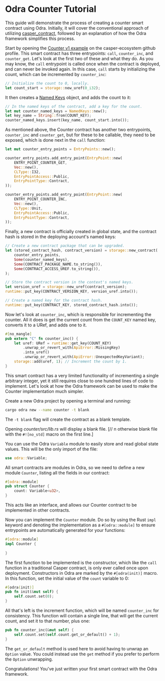 # Odra Counter Tutorial

This guide will demonstrate the process of creating a counter smart contract using Odra. Initially, it will cover the conventional approach of utilizing [casper_contract](https://docs.rs/casper-contract/latest/casper_contract/), followed by an explanation of how the Odra framework simplifies this process.

Start by opening the [Counter v1 example](https://github.com/casper-ecosystem/counter/blob/master/contract-v1/src/main.rs) on the casper-ecosystem github profile. This smart contract has three entrypoints:  `call`, `counter_inc`, and `counter_get`. Let's look at the first two of these and what they do. As you may know, the `call` entrypoint is called once when the contract is deployed, and can never be invoked again. In this case, `call` starts by initializing the count, which can be incremented by `counter_inc`:

```rust
// Initialize the count to 0, locally.
let count_start = storage::new_uref(0_i32);
```

It then creates a [Named Keys](https://docs.casper.network/concepts/glossary/N/#named-keys) object, and adds the count to it:

```rust
// In the named keys of the contract, add a key for the count.
let mut counter_named_keys = NamedKeys::new();
let key_name = String::from(COUNT_KEY);
counter_named_keys.insert(key_name, count_start.into());
```

As mentioned above, the Counter contract has another two entrypoints, `counter_inc` and `counter_get`, but for these to be callable, they need to be exposed, which is done next in the `call` function:

```rust
let mut counter_entry_points = EntryPoints::new();

counter_entry_points.add_entry_point(EntryPoint::new(
	ENTRY_POINT_COUNTER_GET,
	Vec::new(),
	CLType::I32,
	EntryPointAccess::Public,
	EntryPointType::Contract,
));

counter_entry_points.add_entry_point(EntryPoint::new(
	ENTRY_POINT_COUNTER_INC,
	Vec::new(),
	CLType::Unit,
	EntryPointAccess::Public,
	EntryPointType::Contract,
));
```

Finally, a new contract is officially created in global state, and the contract hash is stored in the deploying account's named keys:

```rust
// Create a new contract package that can be upgraded.
let (stored_contract_hash, contract_version) = storage::new_contract(
	counter_entry_points,
	Some(counter_named_keys),
	Some(CONTRACT_PACKAGE_NAME.to_string()),
	Some(CONTRACT_ACCESS_UREF.to_string()),
);

// Store the contract version in the context's named keys.
let version_uref = storage::new_uref(contract_version);
runtime::put_key(CONTRACT_VERSION_KEY, version_uref.into());

// Create a named key for the contract hash.
runtime::put_key(CONTRACT_KEY, stored_contract_hash.into());
```

Now let's look at `counter_inc`, which is responsible for incrementing the counter. All it does is get the current count from the `COUNT_KEY` named key, converts it to a URef, and adds one to it.

```rust
#[no_mangle]
pub extern "C" fn counter_inc() {
    let uref: URef = runtime::get_key(COUNT_KEY)
        .unwrap_or_revert_with(ApiError::MissingKey)
        .into_uref()
        .unwrap_or_revert_with(ApiError::UnexpectedKeyVariant);
    storage::add(uref, 1); // Increment the count by 1.
}
```

This smart contract has a very limited functionality of incrementing a single arbitrary integer, yet it still requires close to one hundred lines of code to implement. Let's look at how the Odra framework can be used to make the Counter implementation much simpler.

Create a new Odra project by opening a terminal and running:

```bash
cargo odra new --name counter -t blank
```

The `-t blank` flag will create the contract as a blank template.

Opening *counter/src/lib.rs* will display a blank file. [// n otherwise blank file with the `#![no_std]` macro on the first line.]

You can use the Odra `Variable` module to easily store and read global state values. This will be the only import of the file:

```rust
use odra::Variable;
```

All smart contracts are modules in Odra, so we need to define a new module `Counter`, listing all the fields in our contract:

```rust
#[odra::module]
pub struct Counter {
    count: Variable<u32>,
}
```

This acts like an interface, and allows our Counter contract to be implemented in other contracts.

Now you can implement the `Counter` module. Do so by using the Rust `impl` keyword and denoting the implementation as a `#[odra::module]` to ensure entrypoints are automatically generated for your functions:

```rust
#[odra::module]
impl Counter {
  
}
```

The first function to be implemented is the constructor, which like the `call` function in a traditional Casper contract, is only ever called once upon deployment. Constructors in Odra are marked by the `#[odra(init)]` macro. In this function, set the initial value of the  `count` variable to 0:

```rust
#[odra(init)]
pub fn init(&mut self) {
	self.count.set(0);
}
```

All that's left is the increment function, which will be named `counter_inc` for consistency. This function will contain a single line, that will get the current count, and set it to that number, plus one:

```rust 
pub fn counter_inc(&mut self) {
	self.count.set(self.count.get_or_default() + 1);
}
```

The `get_or_default` method is used here to avoid having to unwrap an `Option` value. You could instead use the `get` method if you prefer to perform the `Option` unwrapping.

Congratulations! You've just written your first smart contract with the Odra framework.